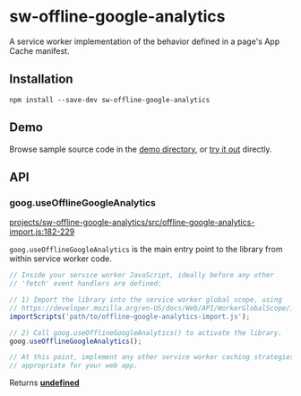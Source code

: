 # sw-offline-google-analytics

A service worker implementation of the behavior defined in a page's App Cache manifest.

## Installation

`npm install --save-dev sw-offline-google-analytics`

## Demo

Browse sample source code in the [demo directory](https://github.com/GoogleChrome/sw-helpers/tree/master/projects/sw-offline-google-analytics/demo), or
[try it out](https://googlechrome.github.io/sw-helpers/sw-offline-google-analytics/demo/) directly.

## API

### goog.useOfflineGoogleAnalytics

[projects/sw-offline-google-analytics/src/offline-google-analytics-import.js:182-229](https://github.com/GoogleChrome/sw-helpers/blob/213765485d2c3378497e2a80c2b80993a7b09cdf/projects/sw-offline-google-analytics/src/offline-google-analytics-import.js#L182-L229 "Source code on GitHub")

`goog.useOfflineGoogleAnalytics` is the main entry point to the library
from within service worker code.

```js
// Inside your service worker JavaScript, ideally before any other
// 'fetch' event handlers are defined:

// 1) Import the library into the service worker global scope, using
// https://developer.mozilla.org/en-US/docs/Web/API/WorkerGlobalScope/importScripts
importScripts('path/to/offline-google-analytics-import.js');

// 2) Call goog.useOfflineGoogleAnalytics() to activate the library.
goog.useOfflineGoogleAnalytics();

// At this point, implement any other service worker caching strategies
// appropriate for your web app.
```

Returns **[undefined](https://developer.mozilla.org/en-US/docs/Web/JavaScript/Reference/Global_Objects/undefined)** 
